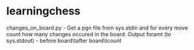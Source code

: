 learningchess
=============

changes_on_board.py - Get a pgn file from sys.stdin and for every move count how many changes occured in the board. Output foramt (to sys.stdout) - before board\tafter board\tcount